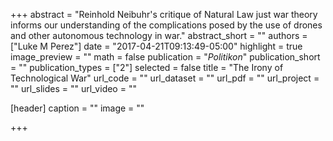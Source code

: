 +++
abstract = "Reinhold Neibuhr's critique of Natural Law just war theory informs our understanding of the complications posed by the use of drones and other autonomous technology in war."
abstract_short = ""
authors = ["Luke M Perez"]
date = "2017-04-21T09:13:49-05:00"
highlight = true
image_preview = ""
math = false
publication = "*Politikon*"
publication_short = ""
publication_types = ["2"]
selected = false
title = "The Irony of Technological War"
url_code = ""
url_dataset = ""
url_pdf = ""
url_project = ""
url_slides = ""
url_video = ""

[header]
  caption = ""
  image = ""

+++
